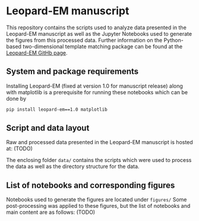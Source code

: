 # Leopard-EM manuscript
This repository contains the scripts used to analyze data presented in the Leopard-EM manuscript as well as the Jupyter Notebooks used to generate the figures from this processed data.
Further information on the Python-based two-dimensional template matching package can be found at the [Leopard-EM GitHb page](https://github.com/Lucaslab-Berkeley/Leopard-EM).

## System and package requirements

Installing Leopard-EM (fixed at version 1.0 for manuscript release) along with matplotlib is a prerequisite for running these notebooks which can be done by
```bash
pip install leopard-em==1.0 matplotlib
```

## Script and data layout

Raw and processed data presented in the Leopard-EM manuscript is hosted at: (TODO)

The enclosing folder `data/` contains the scripts which were used to process the data as well as the directory structure for the data.

## List of notebooks and corresponding figures

Notebooks used to generate the figures are located under `figures/`
Some post-processing was applied to these figures, but the list of notebooks and main content are as follows: (TODO)
